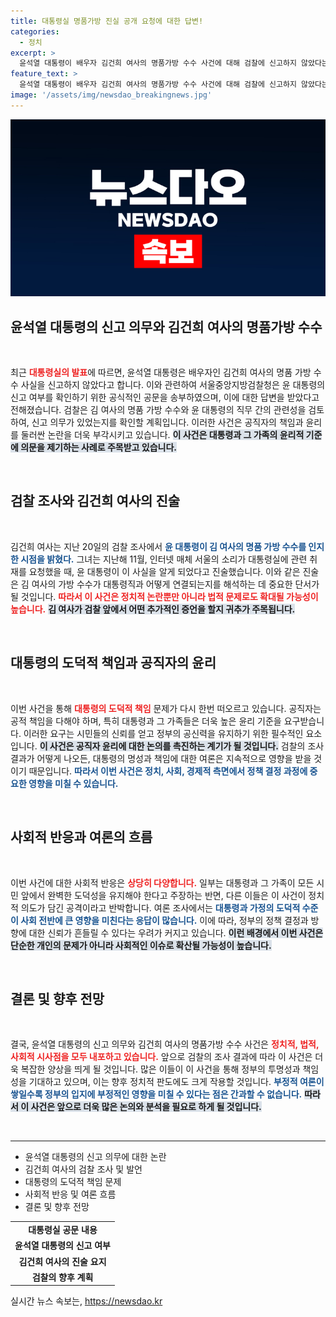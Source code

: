```yaml
---
title: 대통령실 명품가방 진실 공개 요청에 대한 답변!
categories:
  - 정치
excerpt: >
  윤석열 대통령이 배우자 김건희 여사의 명품가방 수수 사건에 대해 검찰에 신고하지 않았다는 놀라운 사실이 드러났습니다. 검찰은 이번 사건의 직무 연관성을 철저히 조사할 예정입니다. 클릭할수록 궁금증이 커지는 이 사건의 전말을 확인하세요!
feature_text: >
  윤석열 대통령이 배우자 김건희 여사의 명품가방 수수 사건에 대해 검찰에 신고하지 않았다는 놀라운 사실이 드러났습니다. 검찰은 이번 사건의 직무 연관성을 철저히 조사할 예정입니다. 클릭할수록 궁금증이 커지는 이 사건의 전말을 확인하세요!
image: '/assets/img/newsdao_breakingnews.jpg'
---
```


<p><img src="/assets/img/newsdao_breakingnews.jpg" alt="cryptoinkorea 속보" /></p>

<h2 data-ke-size="size26">윤석열 대통령의 신고 의무와 김건희 여사의 명품가방 수수</h2>

<p data-ke-size="size16">&nbsp;</p>

<p>최근 <b><span style="color: #ee2323;">대통령실의 발표</span></b>에 따르면, 윤석열 대통령은 배우자인 김건희 여사의 명품 가방 수수 사실을 신고하지 않았다고 합니다. 이와 관련하여 서울중앙지방검찰청은 윤 대통령의 신고 여부를 확인하기 위한 공식적인 공문을 송부하였으며, 이에 대한 답변을 받았다고 전해졌습니다. 검찰은 김 여사의 명품 가방 수수와 윤 대통령의 직무 간의 관련성을 검토하여, 신고 의무가 있었는지를 확인할 계획입니다. 이러한 사건은 공직자의 책임과 윤리를 둘러싼 논란을 더욱 부각시키고 있습니다. <b><span style="background-color: #21538527;">이 사건은 대통령과 그 가족의 윤리적 기준에 의문을 제기하는 사례로 주목받고 있습니다.</span></b> </p>

<p data-ke-size="size16">&nbsp;</p>

<h2 data-ke-size="size26">검찰 조사와 김건희 여사의 진술</h2>

<p data-ke-size="size16">&nbsp;</p>

<p>김건희 여사는 지난 20일의 검찰 조사에서 <b><span style="color: #1a5490;">윤 대통령이 김 여사의 명품 가방 수수를 인지한 시점을 밝혔다.</span></b> 그녀는 지난해 11월, 인터넷 매체 서울의 소리가 대통령실에 관련 취재를 요청했을 때, 윤 대통령이 이 사실을 알게 되었다고 진술했습니다. 이와 같은 진술은 김 여사의 가방 수수가 대통령직과 어떻게 연결되는지를 해석하는 데 중요한 단서가 될 것입니다. <b><span style="color: #ee2323;">따라서 이 사건은 정치적 논란뿐만 아니라 법적 문제로도 확대될 가능성이 높습니다.</span></b> <b><span style="background-color: #21538527;">김 여사가 검찰 앞에서 어떤 추가적인 증언을 할지 귀추가 주목됩니다.</span></b></p>

<p data-ke-size="size16">&nbsp;</p>

<h2 data-ke-size="size26">대통령의 도덕적 책임과 공직자의 윤리</h2>

<p data-ke-size="size16">&nbsp;</p>

<p>이번 사건을 통해 <b><span style="color: #ee2323;">대통령의 도덕적 책임</span></b> 문제가 다시 한번 떠오르고 있습니다. 공직자는 공적 책임을 다해야 하며, 특히 대통령과 그 가족들은 더욱 높은 윤리 기준을 요구받습니다. 이러한 요구는 시민들의 신뢰를 얻고 정부의 공신력을 유지하기 위한 필수적인 요소입니다. <b><span style="background-color: #21538527;">이 사건은 공직자 윤리에 대한 논의를 촉진하는 계기가 될 것입니다.</span></b> 검찰의 조사 결과가 어떻게 나오든, 대통령의 명성과 책임에 대한 여론은 지속적으로 영향을 받을 것이기 때문입니다. <b><span style="color: #1a5490;">따라서 이번 사건은 정치, 사회, 경제적 측면에서 정책 결정 과정에 중요한 영향을 미칠 수 있습니다.</span></b></p>

<p data-ke-size="size16">&nbsp;</p>

<h2 data-ke-size="size26">사회적 반응과 여론의 흐름</h2>

<p data-ke-size="size16">&nbsp;</p>

<p>이번 사건에 대한 사회적 반응은 <b><span style="color: #ee2323;">상당히 다양합니다.</span></b> 일부는 대통령과 그 가족이 모든 시민 앞에서 완벽한 도덕성을 유지해야 한다고 주장하는 반면, 다른 이들은 이 사건이 정치적 의도가 담긴 공격이라고 반박합니다. 여론 조사에서는 <b><span style="color: #1a5490;">대통령과 가정의 도덕적 수준이 사회 전반에 큰 영향을 미친다는 응답이 많습니다.</span></b> 이에 따라, 정부의 정책 결정과 방향에 대한 신뢰가 흔들릴 수 있다는 우려가 커지고 있습니다. <b><span style="background-color: #21538527;">이런 배경에서 이번 사건은 단순한 개인의 문제가 아니라 사회적인 이슈로 확산될 가능성이 높습니다.</span></b></p>

<p data-ke-size="size16">&nbsp;</p>

<h2 data-ke-size="size26">결론 및 향후 전망</h2>

<p data-ke-size="size16">&nbsp;</p>

<p>결국, 윤석열 대통령의 신고 의무와 김건희 여사의 명품가방 수수 사건은 <b><span style="color: #ee2323;">정치적, 법적, 사회적 시사점을 모두 내포하고 있습니다.</span></b> 앞으로 검찰의 조사 결과에 따라 이 사건은 더욱 복잡한 양상을 띄게 될 것입니다. 많은 이들이 이 사건을 통해 정부의 투명성과 책임성을 기대하고 있으며, 이는 향후 정치적 판도에도 크게 작용할 것입니다. <b><span style="color: #1a5490;">부정적 여론이 쌓일수록 정부의 입지에 부정적인 영향을 미칠 수 있다는 점은 간과할 수 없습니다.</span></b> <b><span style="background-color: #21538527;">따라서 이 사건은 앞으로 더욱 많은 논의와 분석을 필요로 하게 될 것입니다.</span></b> </p>

<p data-ke-size="size16">&nbsp;</p>

<hr/>

<ul>
    <li>윤석열 대통령의 신고 의무에 대한 논란</li>
    <li>김건희 여사의 검찰 조사 및 발언</li>
    <li>대통령의 도덕적 책임 문제</li>
    <li>사회적 반응 및 여론 흐름</li>
    <li>결론 및 향후 전망</li>
</ul>

<table>
    <tr>
        <td style="text-align: center; height: 17px;"><b>대통령실 공문 내용</b></td>
    </tr>
    <tr>
        <td style="text-align: center; height: 17px;"><b>윤석열 대통령의 신고 여부</b></td>
    </tr>
    <tr>
        <td style="text-align: center; height: 17px;"><b>김건희 여사의 진술 요지</b></td>
    </tr>
    <tr>
        <td style="text-align: center; height: 17px;"><b>검찰의 향후 계획</b></td>
    </tr>
</table>
실시간 뉴스 속보는, <a href="https://newsdao.kr" rel="dofollow">https://newsdao.kr</a>



